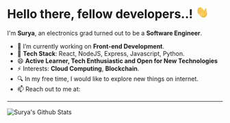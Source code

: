 <h1>Hello there, fellow developers..! <img src="https://github.com/ABSphreak/ABSphreak/blob/master/gifs/Hi.gif" width="30px"></h1>
<p>I'm <b>Surya</b>, an electronics grad turned out to be a <b>Software Engineer</b>.</p>

- 🔭 I’m currently working on <b>Front-end Development</b>.
- 🌱 <b>Tech Stack</b>: React, NodeJS, Express, Javascript, Python.
- 😄 <b>Active Learner, Tech Enthusiastic and Open for New Technologies</b>
- ⚡ Interests: <b>Cloud Computing</b>, <b>Blockchain</b>.
- 🔍 In my free time, I would like to explore new things on internet.
- 📫 Reach out to me at: 
---
<img align="center" src="https://github-readme-stats.vercel.app/api?username=suryatejaj97&include_all_commits=true&count_private=true&show_icons=true&line_height=20&title_color=7A7ADB&icon_color=2234AE&text_color=D3D3D3&bg_color=0,000000,130F40" alt="Surya's Github Stats">
